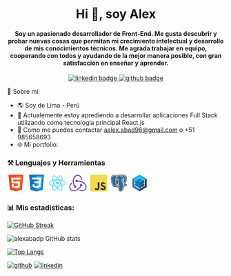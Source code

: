 <div id="header" align="center">
  <h1 align="center">Hi 👋, soy Alex</h1>
  <h4 align="center" font-weight="Normal"> Soy un apasionado desarrollador de Front-End. Me gusta descubrir y probar nuevas cosas que permitan mi crecimiento intelectual y desarrollo de mis conocimientos técnicos.
 Me agrada trabajar en equipo, cooperando con todos y ayudando de la mejor manera posible, con gran satisfacción en enseñar y aprender. </h4>
</div>

<div id="badges" align="center">
  <a href="https://www.linkedin.com/in/alexabadp/" target="_blank">
    <img src="https://img.shields.io/badge/LinkedIn-0077B5?style=for-the-badge&logo=linkedin&logoColor=white" alt="linkedin badge"/>
  </a>
  <a href="#">
  <img src="https://img.shields.io/github/followers/alexabadp?logo=github&style=for-the-badge" alt="github badge"/>
    </a>
</div>

📜 Sobre mi:
 - 🌎 Soy de Lima - Perú
 - 📖 Actualemente estoy aprediendo a desarrollar aplicaciones Full Stack utilizando como tecnologia principal React.js
 - 📲 Como me puedes contactar aalex.abad96@gmail.com o +51 985658693
 - 🌐 Mi portfolio:

<div align="left">
  <h3> ⚒️ Lenguajes y Herramientas </h3>
  <div>
    <img src="https://github.com/devicons/devicon/blob/master/icons/html5/html5-original.svg" title="HTML5" alt="HTML5" width="40" height="40"/>&nbsp;
    <img src="https://github.com/devicons/devicon/blob/master/icons/css3/css3-original.svg" title="CSS3" alt="CSS3" width="40" height="40"/>&nbsp;
    <img src="https://github.com/devicons/devicon/blob/master/icons/react/react-original.svg" title="React" alt="React" width="40" height="40"/>&nbsp;
    <img src="https://github.com/devicons/devicon/blob/master/icons/redux/redux-original.svg" title="Redux" alt="Redux" width="40" height="40"/>&nbsp;
    <img src="https://github.com/devicons/devicon/blob/master/icons/javascript/javascript-original.svg" title="JavaScript" alt="JavaScript" width="40" height="40"/>&nbsp;
    <img src="https://github.com/devicons/devicon/blob/master/icons/postgresql/postgresql-original.svg" title="Postgres" alt="Postgres" width="40" height="40"/>&nbsp;
    <img src="https://github.com/devicons/devicon/blob/master/icons/sequelize/sequelize-original.svg" title="Sequelize" alt="Sequelize" width="40" height="40"/>&nbsp;
    
  </div>
</div>

### 📊 Mis estadisticas:
[![GitHub Streak](https://streak-stats.demolab.com?user=alexabadp&theme=react&locale=es&date_format=j%20M%5B%20Y%5D)](https://git.io/streak-stats)

![alexabadp GitHub stats](https://github-readme-stats.vercel.app/api?username=alexabadp&show_icons=true&theme=radical)

[![Top Langs](https://github-readme-stats.vercel.app/api/top-langs/?username=alexabadp&langs_count=8)](https://github.com/anuraghazra/github-readme-stats)

[<img src='https://cdn.jsdelivr.net/npm/simple-icons@3.0.1/icons/github.svg' alt='github' height='40'>](https://github.com/alexabadp)   [<img src='https://cdn.jsdelivr.net/npm/simple-icons@3.0.1/icons/linkedin.svg' alt='linkedin' height='40'>](https://www.linkedin.com/in/alexabadp/)  
